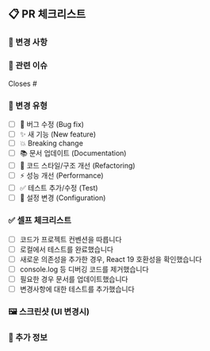 ## 📋 PR 체크리스트

### 🎯 변경 사항
<!-- 이 PR에서 변경된 내용을 간단히 설명해주세요 -->

### 🔗 관련 이슈
<!-- 관련된 이슈 번호를 적어주세요 (예: #123) -->
Closes #

### 📝 변경 유형
- [ ] 🐛 버그 수정 (Bug fix)
- [ ] ✨ 새 기능 (New feature)
- [ ] 💥 Breaking change
- [ ] 📚 문서 업데이트 (Documentation)
- [ ] 🎨 코드 스타일/구조 개선 (Refactoring)
- [ ] ⚡ 성능 개선 (Performance)
- [ ] ✅ 테스트 추가/수정 (Test)
- [ ] 🔧 설정 변경 (Configuration)

### ✅ 셀프 체크리스트
- [ ] 코드가 프로젝트 컨벤션을 따릅니다
- [ ] 로컬에서 테스트를 완료했습니다
- [ ] 새로운 의존성을 추가한 경우, React 19 호환성을 확인했습니다
- [ ] console.log 등 디버깅 코드를 제거했습니다
- [ ] 필요한 경우 문서를 업데이트했습니다
- [ ] 변경사항에 대한 테스트를 추가했습니다

### 🖼️ 스크린샷 (UI 변경시)
<!-- UI 변경사항이 있다면 스크린샷을 첨부해주세요 -->

### 💭 추가 정보
<!-- 리뷰어가 알아야 할 추가 정보가 있다면 적어주세요 -->